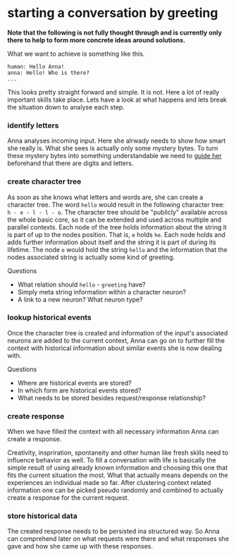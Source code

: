 # starting a conversation by greeting
**Note that the following is not fully thought through and is currently only
there to help to form more concrete ideas around solutions.**

What we want to achieve is something like this.

```
human: Hello Anna!
anna: Hello! Who is there?
...
```

This looks pretty straight forward and simple. It is not. Here a lot of really
important skills take place. Lets have a look at what happens and lets break
the situation down to analyse each step.

### identify letters
Anna analyses incoming input. Here she alrwady needs to show how smart she
really is. What she sees is actually only some mystery bytes. To turn these
mystery bytes into something understandable we need to [guide
her](/doc/challenge/guidance.md) beforehand that there are digits and letters.

### create character tree
As soon as she knows what letters and words are, she can create a character
tree. The word `hello` would result in the following character tree: `h - e - l - l - o`.
The character tree should be "publicly" available across the whole basic core,
so it can be extended and used across multiple and parallel contexts. Each
node of the tree holds information about the string it is part of up to the
nodes position. That is, `e` holds `he`. Each node holds and adds further
information about itself and the string it is part of during its lifetime. The
node `o` would hold the string `hello` and the information that the nodes
associated string is actually some kind of greeting.

Questions
- What relation should `hello` - `greeting` have?
- Simply meta string information within a character neuron?
- A link to a new neuron? What neuron type?

### lookup historical events
Once the character tree is created and information of the input's associated
neurons are added to the current context, Anna can go on to further fill the
context with historical information about similar events she is now dealing
with.

Questions
- Where are historical events are stored?
- In which form are historical events stored?
- What needs to be stored besides request/response relationship?

### create response
When we have filled the context with all necessary information Anna can create
a response.

Creativity, inspriration, spontaneity and other human like fresh skills need to
influence behavior as well. To fill a conversation with life is basically the
simple result of using already known information and choosing this one that
fits the current situation the most. What that actually means depends on the
experiences an individual made so far. After clustering context related
information one can be picked pseudo randomly and combined to actually create a
response for the current request.

### store historical data
The created response needs to be persisted ina structured way. So Anna can
comprehend later on what requests were there and what responses she gave and
how she came up with these responses.
